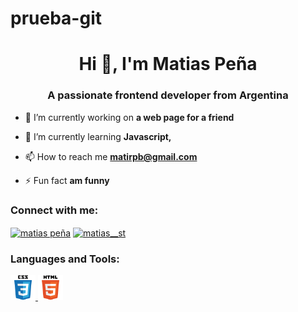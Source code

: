 # prueba-git
<h1 align="center">Hi 👋, I'm Matias Peña</h1>
<h3 align="center">A passionate frontend developer from Argentina</h3>

- 🔭 I’m currently working on **a web page for a friend**

- 🌱 I’m currently learning **Javascript,**

- 📫 How to reach me **matirpb@gmail.com**

- ⚡ Fun fact **am funny**

<h3 align="left">Connect with me:</h3>
<p align="left">
<a href="https://linkedin.com/in/matias peña" target="blank"><img align="center" src="https://raw.githubusercontent.com/rahuldkjain/github-profile-readme-generator/master/src/images/icons/Social/linked-in-alt.svg" alt="matias peña" height="30" width="40" /></a>
<a href="https://instagram.com/matias__st" target="blank"><img align="center" src="https://raw.githubusercontent.com/rahuldkjain/github-profile-readme-generator/master/src/images/icons/Social/instagram.svg" alt="matias__st" height="30" width="40" /></a>
</p>

<h3 align="left">Languages and Tools:</h3>
<p align="left"> <a href="https://www.w3schools.com/css/" target="_blank" rel="noreferrer"> <img src="https://raw.githubusercontent.com/devicons/devicon/master/icons/css3/css3-original-wordmark.svg" alt="css3" width="40" height="40"/> </a> <a href="https://www.w3.org/html/" target="_blank" rel="noreferrer"> <img src="https://raw.githubusercontent.com/devicons/devicon/master/icons/html5/html5-original-wordmark.svg" alt="html5" width="40" height="40"/> </a> </p>
